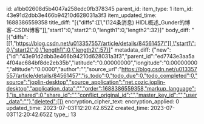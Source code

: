 id: a1bb02608d5b4047a258edc0fb378345
parent_id: 
item_type: 1
item_id: 43e91d2dbb3e466b94210d628031a3f3
item_updated_time: 1688386559358
title_diff: "[{\"diffs\":[[1,\"(124条消息) HIDL概述_Gunder的博客-CSDN博客\"]],\"start1\":0,\"start2\":0,\"length1\":0,\"length2\":32}]"
body_diff: "[{\"diffs\":[[1,\"https://blog.csdn.net/u013357557/article/details/84561457\"]],\"start1\":0,\"start2\":0,\"length1\":0,\"length2\":57}]"
metadata_diff: {"new":{"id":"43e91d2dbb3e466b94210d628031a3f3","parent_id":"ed7743e3aa5a4f04ac684bf8de2eb35b","latitude":"0.00000000","longitude":"0.00000000","altitude":"0.0000","author":"","source_url":"https://blog.csdn.net/u013357557/article/details/84561457","is_todo":0,"todo_due":0,"todo_completed":0,"source":"joplin-desktop","source_application":"net.cozic.joplin-desktop","application_data":"","order":1688386559358,"markup_language":1,"is_shared":0,"share_id":"","conflict_original_id":"","master_key_id":"","user_data":""},"deleted":[]}
encryption_cipher_text: 
encryption_applied: 0
updated_time: 2023-07-03T12:20:42.652Z
created_time: 2023-07-03T12:20:42.652Z
type_: 13
